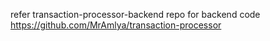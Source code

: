 refer transaction-processor-backend repo for backend code https://github.com/MrAmlya/transaction-processor

